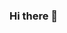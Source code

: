 ### Hi there 👋 
<!--
**fradelycodes/fradelycodes** is a ✨ _special_ ✨ repository because its `README.md` (this file) appears on your GitHub profile.
-->
<!-- 🔭 I’m currently working on React and personal projects for my portfolio ->
- 🌱 Always learning!
<!-- - 👯 I’m looking to collaborate on open-source projects
- 💬 Ask me about React/NextJs, Design, Web Builders
- 📫 How to reach me: LinkedIn, GitHub
- ⚡ Fun fact: I love listening to music while I code

->
